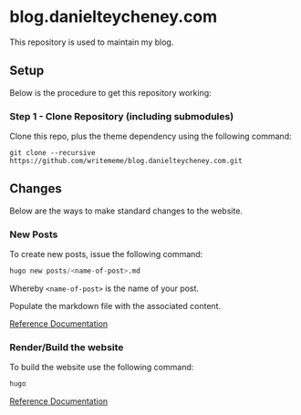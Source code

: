 # blog.danielteycheney.com

This repository is used to maintain my blog.

## Setup

Below is the procedure to get this repository working:

### Step 1 - Clone Repository (including submodules)

Clone this repo, plus the theme dependency using the following command:  

```commandline
git clone --recursive https://github.com/writememe/blog.danielteycheney.com.git
```

## Changes

Below are the ways to make standard changes to the website.

### New Posts

To create new posts, issue the following command:

```python
hugo new posts/<name-of-post>.md
```
Whereby `<name-of-post>` is the name of your post.

Populate the markdown file with the associated content.

[Reference Documentation](https://gohugo.io/getting-started/quick-start/#step-4-add-some-content)

### Render/Build the website

To build the website use the following command:

```python
hugo
```

[Reference Documentation](https://gohugo.io/getting-started/usage/#the-hugo-command)
